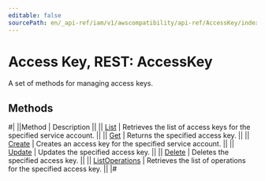 ```yaml
---
editable: false
sourcePath: en/_api-ref/iam/v1/awscompatibility/api-ref/AccessKey/index.md
---
```


# Access Key, REST: AccessKey

A set of methods for managing access keys.

## Methods

#|
||Method | Description ||
|| [List](list.md) | Retrieves the list of access keys for the specified service account. ||
|| [Get](get.md) | Returns the specified access key. ||
|| [Create](create.md) | Creates an access key for the specified service account. ||
|| [Update](update.md) | Updates the specified access key. ||
|| [Delete](delete.md) | Deletes the specified access key. ||
|| [ListOperations](listOperations.md) | Retrieves the list of operations for the specified access key. ||
|#